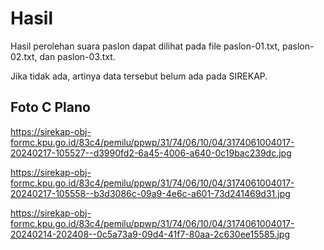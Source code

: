 # Hasil

Hasil perolehan suara paslon dapat dilihat pada file paslon-01.txt, paslon-02.txt, dan paslon-03.txt.

Jika tidak ada, artinya data tersebut belum ada pada SIREKAP.

## Foto C Plano

https://sirekap-obj-formc.kpu.go.id/83c4/pemilu/ppwp/31/74/06/10/04/3174061004017-20240217-105527--d3990fd2-6a45-4006-a640-0c19bac239dc.jpg

https://sirekap-obj-formc.kpu.go.id/83c4/pemilu/ppwp/31/74/06/10/04/3174061004017-20240217-105558--b3d3086c-09a9-4e6c-a601-73d241469d31.jpg

https://sirekap-obj-formc.kpu.go.id/83c4/pemilu/ppwp/31/74/06/10/04/3174061004017-20240214-202408--0c5a73a9-09d4-41f7-80aa-2c630ee15585.jpg
